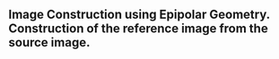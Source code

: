## Image Construction using Epipolar Geometry. Construction of the reference image from the source image.

